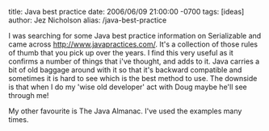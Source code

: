 title: Java best practice
date: 2006/06/09 21:00:00 -0700
tags: [ideas]
author: Jez Nicholson
alias: /java-best-practice

I was searching for some Java best practice information on Serializable and came across http://www.javapractices.com/. It's a collection of those rules of thumb that you pick up over the years. I find this very useful as it confirms a number of things that i've thought, and adds to it. Java carries a bit of old baggage around with it so that it's backward compatible and sometimes it is hard to see which is the best method to use. The downside is that when I do my 'wise old developer' act with Doug maybe he'll see through me!

My other favourite is The Java Almanac. I've used the examples many times.